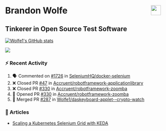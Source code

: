 Brandon Wolfe <a href="https://www.linkedin.com/in/brandon-wolfe1" target="_blank" rel="noreferrer"><img src="https://raw.githubusercontent.com/danielcranney/readme-generator/main/public/icons/socials/linkedin.svg" width="32" height="32" align="right"/></a>
==============================
Tinkerer in Open Source Test Software
-----------------------------

<p align="left"><a href="http://www.github.com/Wolfe1"><img src="https://github-readme-stats.vercel.app/api?username=Wolfe1&show_icons=true&hide=&count_private=true&title_color=0891b2&text_color=ffffff&icon_color=0891b2&bg_color=1c1917&hide_border=true&show_icons=true" alt="Wolfe1's GitHub stats" /></a></p>
<p align="left"><a href="http://www.github.com/Wolfe1"><img src="https://github-readme-streak-stats.herokuapp.com/?user=Wolfe1&stroke=ffffff&background=1c1917&ring=0891b2&fire=0891b2&currStreakNum=ffffff&currStreakLabel=0891b2&sideNums=ffffff&sideLabels=ffffff&dates=ffffff&hide_border=true" /></a></p>

### :zap: Recent Activity
<!--START_SECTION:activity-->
1. 🗣 Commented on [#1726](https://github.com/SeleniumHQ/docker-selenium/issues/1726) in [SeleniumHQ/docker-selenium](https://github.com/SeleniumHQ/docker-selenium)
2. ❌ Closed PR [#47](https://github.com/Accruent/robotframework-applicationlibrary/pull/47) in [Accruent/robotframework-applicationlibrary](https://github.com/Accruent/robotframework-applicationlibrary)
3. ❌ Closed PR [#330](https://github.com/Accruent/robotframework-zoomba/pull/330) in [Accruent/robotframework-zoomba](https://github.com/Accruent/robotframework-zoomba)
4. 💪 Opened PR [#330](https://github.com/Accruent/robotframework-zoomba/pull/330) in [Accruent/robotframework-zoomba](https://github.com/Accruent/robotframework-zoomba)
5. 🎉 Merged PR [#287](https://github.com/Wolfe1/daskeyboard-applet--crypto-watch/pull/287) in [Wolfe1/daskeyboard-applet--crypto-watch](https://github.com/Wolfe1/daskeyboard-applet--crypto-watch)
<!--END_SECTION:activity-->

### :newspaper: Articles
- [Scaling a Kubernetes Selenium Grid with KEDA](https://www.linkedin.com/pulse/scaling-kubernetes-selenium-grid-keda-brandon-wolfe)
